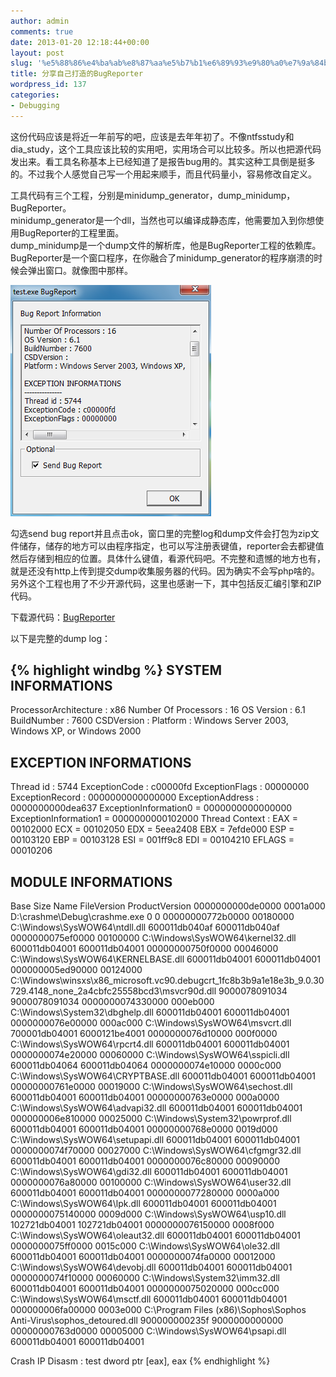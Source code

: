 ```yaml
---
author: admin
comments: true
date: 2013-01-20 12:18:44+00:00
layout: post
slug: '%e5%88%86%e4%ba%ab%e8%87%aa%e5%b7%b1%e6%89%93%e9%80%a0%e7%9a%84bugreporter'
title: 分享自己打造的BugReporter
wordpress_id: 137
categories:
- Debugging
---
```


这份代码应该是将近一年前写的吧，应该是去年年初了。不像ntfsstudy和dia_study，这个工具应该比较的实用吧，实用场合可以比较多。所以也把源代码发出来。看工具名称基本上已经知道了是报告bug用的。其实这种工具倒是挺多的。不过我个人感觉自己写一个用起来顺手，而且代码量小，容易修改自定义。

工具代码有三个工程，分别是minidump_generator，dump_minidump，BugReporter。  
minidump_generator是一个dll，当然也可以编译成静态库，他需要加入到你想使用BugReporter的工程里面。  
dump_minidump是一个dump文件的解析库，他是BugReporter工程的依赖库。  
BugReporter是一个窗口程序，在你融合了minidump_generator的程序崩溃的时候会弹出窗口。就像图中那样。  

[![20130120193015](/uploads/2013/01/20130120193015.png)](/uploads/2013/01/20130120193015.png)

勾选send bug report并且点击ok，窗口里的完整log和dump文件会打包为zip文件储存，储存的地方可以由程序指定，也可以写注册表键值，reporter会去都键值然后存储到相应的位置。具体什么键值，看源代码吧。不完整和遗憾的地方也有，就是还没有http上传到提交dump收集服务器的代码。因为确实不会写php啥的。另外这个工程也用了不少开源代码，这里也感谢一下，其中包括反汇编引擎和ZIP代码。

下载源代码：[BugReporter](/uploads/2013/01/BugReporter.zip)

以下是完整的dump log：

{% highlight windbg %}
SYSTEM INFORMATIONS
---------------
ProcessorArchitecture : x86
Number Of Processors : 16
OS Version : 6.1
BuildNumber : 7600
CSDVersion :
Platform : Windows Server 2003, Windows XP, or Windows 2000

EXCEPTION INFORMATIONS
---------------
Thread id : 5744
ExceptionCode : c00000fd
ExceptionFlags : 00000000
ExceptionRecord : 0000000000000000
ExceptionAddress : 0000000000dea637
ExceptionInformation0 = 0000000000000000
ExceptionInformation1 = 0000000000102000
Thread Context :
EAX = 00102000 ECX = 00102050 EDX = 5eea2408 EBX = 7efde000
ESP = 00103120 EBP = 00103128 ESI = 001ff9c8 EDI = 00104210
EFLAGS = 00010206

MODULE INFORMATIONS
---------------
Base Size Name FileVersion ProductVersion
0000000000de0000 0001a000 D:\crashme\Debug\crashme.exe 0 0
00000000772b0000 00180000 C:\Windows\SysWOW64\ntdll.dll 600011db040af 600011db040af
0000000075ef0000 00100000 C:\Windows\SysWOW64\kernel32.dll 600011db04001 600011db04001
00000000750f0000 00046000 C:\Windows\SysWOW64\KERNELBASE.dll 600011db04001 600011db04001
000000005ed90000 00124000 C:\Windows\winsxs\x86_microsoft.vc90.debugcrt_1fc8b3b9a1e18e3b_9.0.30729.4148_none_2a4cbfc25558bcd3\msvcr90d.dll 9000078091034 9000078091034
0000000074330000 000eb000 C:\Windows\System32\dbghelp.dll 600011db04001 600011db04001
0000000076e00000 000ac000 C:\Windows\SysWOW64\msvcrt.dll 700001db04001 6000121be4001
0000000076d10000 000f0000 C:\Windows\SysWOW64\rpcrt4.dll 600011db04001 600011db04001
0000000074e20000 00060000 C:\Windows\SysWOW64\sspicli.dll 600011db04064 600011db04064
0000000074e10000 0000c000 C:\Windows\SysWOW64\CRYPTBASE.dll 600011db04001 600011db04001
00000000761e0000 00019000 C:\Windows\SysWOW64\sechost.dll 600011db04001 600011db04001
00000000763e0000 000a0000 C:\Windows\SysWOW64\advapi32.dll 600011db04001 600011db04001
000000006e810000 00025000 C:\Windows\System32\powrprof.dll 600011db04001 600011db04001
00000000768e0000 0019d000 C:\Windows\SysWOW64\setupapi.dll 600011db04001 600011db04001
0000000074f70000 00027000 C:\Windows\SysWOW64\cfgmgr32.dll 600011db04001 600011db04001
0000000076c80000 00090000 C:\Windows\SysWOW64\gdi32.dll 600011db04001 600011db04001
0000000076a80000 00100000 C:\Windows\SysWOW64\user32.dll 600011db04001 600011db04001
0000000077280000 0000a000 C:\Windows\SysWOW64\lpk.dll 600011db04001 600011db04001
0000000075140000 0009d000 C:\Windows\SysWOW64\usp10.dll 102721db04001 102721db04001
0000000076150000 0008f000 C:\Windows\SysWOW64\oleaut32.dll 600011db04001 600011db04001
0000000075ff0000 0015c000 C:\Windows\SysWOW64\ole32.dll 600011db04001 600011db04001
0000000074fa0000 00012000 C:\Windows\SysWOW64\devobj.dll 600011db04001 600011db04001
0000000074f10000 00060000 C:\Windows\System32\imm32.dll 600011db04001 600011db04001
0000000075020000 000cc000 C:\Windows\SysWOW64\msctf.dll 600011db04001 600011db04001
000000006fa00000 0003e000 C:\Program Files (x86)\Sophos\Sophos Anti-Virus\sophos_detoured.dll 900000000235f 9000000000000
00000000763d0000 00005000 C:\Windows\SysWOW64\psapi.dll 600011db04001 600011db04001

Crash IP Disasm :
test dword ptr [eax], eax
{% endhighlight %}